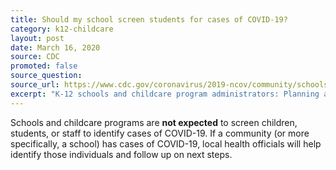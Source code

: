```yaml
---
title: Should my school screen students for cases of COVID-19?
category: k12-childcare
layout: post
date: March 16, 2020
source: CDC
promoted: false
source_question: 
source_url: https://www.cdc.gov/coronavirus/2019-ncov/community/schools-childcare/schools-faq.html
excerpt: "K-12 schools and childcare program administrators: Planning and preparedness"
---
```


Schools and childcare programs are **not expected** to screen children, students, or staff to identify cases of COVID-19. If a community (or more specifically, a school) has cases of COVID-19, local health officials will help identify those individuals and follow up on next steps.


